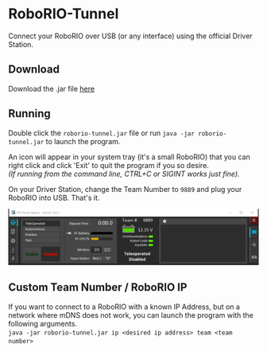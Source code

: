 # RoboRIO-Tunnel
Connect your RoboRIO over USB (or any interface) using the official Driver Station.

## Download
Download the .jar file [here](https://github.com/JacisNonsense/RoboRIO-Tunnel/releases)

## Running
Double click the `roborio-tunnel.jar` file or run `java -jar roborio-tunnel.jar` to launch the program.  

An icon will appear in your system tray (it's a small RoboRIO) that you can right click and click 'Exit' to quit the program if you so desire.  
_(If running from the command line, CTRL+C or SIGINT works just fine)._

On your Driver Station, change the Team Number to `9889` and plug your RoboRIO into USB. That's it.

![Driver Station Screenshot](img/ds.png)

## Custom Team Number / RoboRIO IP
If you want to connect to a RoboRIO with a known IP Address, but on a network where mDNS does not work, you can launch the program with the following arguments.   
`java -jar roborio-tunnel.jar ip <desired ip address> team <team number>`


